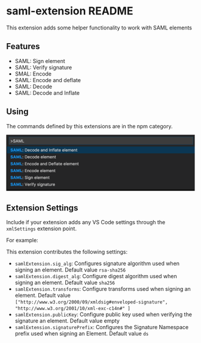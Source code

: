 # saml-extension README

This extension adds some helper functionality to work with SAML elements

## Features

* SAML: Sign element
* SAML: Verify signature
* SMAL: Encode
* SAML: Encode and deflate
* SAML: Decode
* SAML: Decode and Inflate

## Using

The commands defined by this extensions are in the npm category.

![command palette](images/cmds.png)

## Extension Settings

Include if your extension adds any VS Code settings through the `xmlSettings` extension point.

For example:

This extension contributes the following settings:

- `samlExtension.sig_alg`: Configures signature algorithm used when signing an element. Default value `rsa-sha256`
- `samlExtension.digest_alg`: Configure digest algorithm used when signing an element. Default value `sha256` 
- `samlExtension.transforms`: Configure transforms used when signing an element. Default value `["http://www.w3.org/2000/09/xmldsig#enveloped-signature", "http://www.w3.org/2001/10/xml-exc-c14n#" ]`
- `samlExtension.publicKey`: Configure public key used when verifying the signature an element. Default value empty
- `samlExtension.signaturePrefix`: Configures the Signature Namespace prefix used when signing an Element. Default value `ds`
